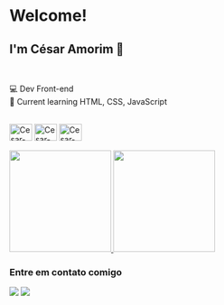 <h1> Welcome! </h1>

<h2> I'm César Amorim 👋 </h2>

<div style="display: inline_block"><br>  
  
  💻 Dev Front-end
  <br>
  🌱 Current learning HTML, CSS, JavaScript

  <br>
  <img align="center" alt="Cesar-js" height="30" width="40" src="https://cdn.jsdelivr.net/gh/devicons/devicon/icons/html5/html5-original.svg" />
  <img align="center" alt="Cesar-js" height="30" width="40" src="https://cdn.jsdelivr.net/gh/devicons/devicon/icons/css3/css3-original.svg" />         
  <img align="center" alt="Cesar-js" height="30" width="40" src="https://cdn.jsdelivr.net/gh/devicons/devicon/icons/javascript/javascript-original.svg"/>
</div>

<br>

<div>
  <a href="https://github.com/amorimcesar" target="_blank">
     <img height="180em" src="https://github-readme-stats.vercel.app/api?username=amorimcesar&count_private=true&show_icons=true)]%20%20(https://github.com/amorimcesar/github-readme-stats"/>
  </a>
  <a href="https://github.com/amorimcesar" target="_blank">
    <img height="180em" src="https://github-readme-stats.vercel.app/api/top-langs/?username=amorimcesar&layout=compact)](https://github.com/amorimcesar/github-readme-stats"/>
  </a>
</div>

<div>
  <h3>Entre em contato comigo </h3>
  <a href = "mailto:cesar.amorim49@gmail.com"> <img src="https://img.shields.io/badge/Gmail-D14836?style=for-the-badge&logo=gmail&logoColor=white" target="_blank"></a>
  <a href = "https://www.linkedin.com/in/amorimcesar"> <img src="https://img.shields.io/badge/LinkedIn-0077B5?style=for-the-badge&logo=linkedin&logoColor=white"></a>
</div>
